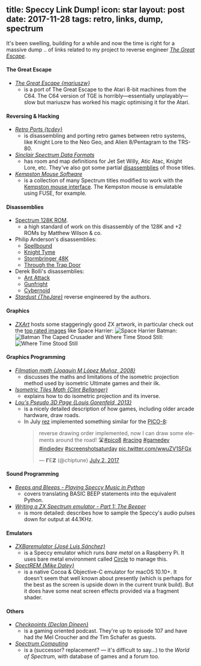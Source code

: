 title: Speccy Link Dump!
icon: star
layout: post
date: 2017-11-28
tags: retro, links, dump, spectrum
----

<!-- begin summary -->

It's been swelling, building for a while and now the time is right for a massive dump .. of links related to my project to reverse engineer _[The Great Escape](https://github.com/dpt/The-Great-Escape)_.

<!-- end summary -->

#### The Great Escape

* _[The Great Escape {mariuszw}](https://atariage.com/forums/topic/239167-new-game-great-escape/)_
    * is a port of The Great Escape to the Atari 8-bit machines from the C64. The C64 version of TGE is horribly—essentially unplayably—slow but mariuszw has worked his magic optimising it for the Atari.

#### Reversing & Hacking

* _[Retro Ports {tcdev}](http://retroports.blogspot.co.uk/)_
    * is disassembling and porting retro games between retro systems, like Knight Lore to the Neo Geo, and Alien 8/Pentagram to the TRS-80.
* _[Sinclair Spectrum Data Formats](http://icemark.com/dataformats/index.html)_
    * has room and map definitions for Jet Set Willy, Atic Atac, Knight Lore, etc. They've also got some partial [disassemblies](http://icemark.com/downloads/index.html#Spectrum) of those titles.
* _[Kempston Mouse Software](http://velesoft.speccy.cz/kmsoft.htm)_
    * is a collection of many Spectrum titles modified to work with the [Kempston mouse interface](http://www.worldofspectrum.org/infoseekid.cgi?id=1000221). The Kempston mouse is emulatable using FUSE, for example.

#### Disassemblies

* [Spectrum 128K ROM](http://www.matthew-wilson.net/spectrum/rom/).
    * a high standard of work on this disassembly of the 128K and +2 ROMs by Matthew Wilson & co. 
* Philip Anderson's disassemblies:
    * [Spellbound](http://community.dur.ac.uk/philip.anderson/disassemblies/spellbound-48k/)
    * [Knight Tyme](http://community.dur.ac.uk/philip.anderson/disassemblies/knight-tyme-48k/)
    * [Stormbringer 48K](http://community.dur.ac.uk/philip.anderson/disassemblies/stormbringer-48k/)
    * [Through the Trap Door](http://community.dur.ac.uk/philip.anderson/disassemblies/throughthetrapdoor/)
* Derek Bolli's disassemblies:
    * [Ant Attack](https://derekbolli.wordpress.com/2014/12/28/cybernoid-disassembly-for-zx-spectrum/)
    * [Gunfright](https://derekbolli.wordpress.com/2015/06/10/gunfright-disassembly-for-zx-spectrum/)
    * [Cybernoid](https://derekbolli.wordpress.com/2015/05/24/ant-attack-disassembly-for-zx-spectrum/)
* _[Stardust {TheJare}](https://github.com/TheJare/stardust-48k)_ reverse engineered by the authors.

#### Graphics

* _[ZXArt](http://zxart.ee/)_ hosts some staggeringly good ZX artwork, in particular check out the [top rated images](http://zxart.ee/eng/graphics/top-rated/) like Space Harrier:
    ![Space Harrier](http://zxart.ee/zxscreen/border:0/palette:pulsar/mode:mix/type:standard/id:45313/)
    Batman:
    ![Batman The Caped Crusader](http://zxart.ee/zxscreen/border:0/mode:mix/palette:pulsar/type:standard/size:2/id:192626/)
    and Where Time Stood Still:
    ![Where Time Stood Still](http://zxart.ee/zxscreen/border:0/mode:public/palette:pulsar/type:standard/size:2/id:17185/)

#### Graphics Programming

* _[Filmation math {Joaquín M López Muñoz, 2008}](http://bannalia.blogspot.co.uk/2008/02/filmation-math.html)_
    * discusses the maths and limitations of the isometric projection method used by isometric Ultimate games and their ilk.
* _[Isometric Tiles Math {Clint Bellanger}](http://clintbellanger.net/articles/isometric_math/)_
    * explains how to do isometric projection and its inverse.
* _[Lou's Pseudo 3D Page {Louis Gorenfeld, 2013}](http://www.extentofthejam.com/pseudo/)_
    * is a nicely detailed description of how games, including older arcade hardware, draw roads.
    * In July [rez](https://twitter.com/chiptune) implemented something similar for the [PICO-8](https://www.lexaloffle.com/pico-8.php):
        <blockquote class="twitter-tweet" data-lang="en"><p lang="en" dir="ltr">reverse drawing order implemented, now I can draw some elements around the road! 🛣️<a href="https://twitter.com/hashtag/pico8?src=hash&amp;ref_src=twsrc%5Etfw">#pico8</a> <a href="https://twitter.com/hashtag/racing?src=hash&amp;ref_src=twsrc%5Etfw">#racing</a> <a href="https://twitter.com/hashtag/gamedev?src=hash&amp;ref_src=twsrc%5Etfw">#gamedev</a> <a href="https://twitter.com/hashtag/indiedev?src=hash&amp;ref_src=twsrc%5Etfw">#indiedev</a> <a href="https://twitter.com/hashtag/screenshotsaturday?src=hash&amp;ref_src=twsrc%5Etfw">#screenshotsaturday</a> <a href="https://t.co/wwuZV1SFGx">pic.twitter.com/wwuZV1SFGx</a></p>&mdash; 𝝘Ε𝝛 (@chiptune) <a href="https://twitter.com/chiptune/status/881615357907271681?ref_src=twsrc%5Etfw">July 2, 2017</a></blockquote>
        <script async src="https://platform.twitter.com/widgets.js" charset="utf-8"></script>

#### Sound Programming

* _[Beeps and Bleeps - Playing Speccy Music in Python](https://kevman3d.blogspot.co.uk/2017/01/beeps-and-bleeps-playing-speccy-music.html)_
    * covers translating BASIC BEEP statements into the equivalent Python.
* _[Writing a ZX Spectrum emulator - Part 1: The Beeper](http://www.zxasm.net/index.php/2016/07/05/writing-a-zx-spectrum-emulator-part-1-the-beeper/)_
    * is more detailed: describes how to sample the Speccy's audio pulses down for output at 44.1KHz.

#### Emulators

* _[ZXBaremulator {José Luis Sánchez}](http://zxmini.speccy.org/)_
    * is a Speccy emulator which runs *bare metal* on a Raspberry Pi. It uses bare metal environment called [Circle](https://github.com/rsta2/circle) to manage this.
* _[SpectREM {Mike Daley}](https://github.com/mikedaley/SpectREM)_
    * is a native Cocoa & Objective-C emulator for macOS 10.10+. It doesn't seem that well known about presently (which is perhaps for the best as the screen is upside down in the current trunk build). But it does have some neat screen effects provided via a fragment shader.

#### Others

* _[Checkpoints {Declan Dineen}](http://declandineen.com/checkpoints)_
    * is a gaming oriented podcast. They're up to episode 107 and have had _the_ Mel Croucher and _the_ Tim Schafer as guests.
* _[Spectrum Computing](http://spectrumcomputing.co.uk/index.php)_
    * is a (successor? replacement? — it's difficult to say...) to the _World of Spectrum_, with database of games and a forum too.

